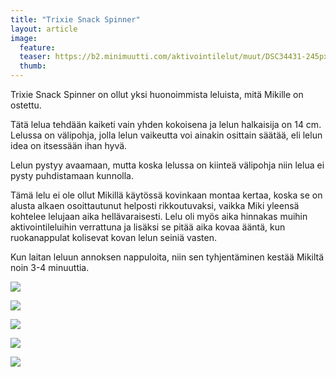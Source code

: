 ```yaml
---
title: "Trixie Snack Spinner"
layout: article
image:
  feature:
  teaser: https://b2.minimuutti.com/aktivointilelut/muut/DSC34431-245px.jpg
  thumb:
---
```


Trixie Snack Spinner on ollut yksi huonoimmista leluista, mitä Mikille on ostettu.

Tätä lelua tehdään kaiketi vain yhden kokoisena ja lelun halkaisija on 14 cm. Lelussa on välipohja, jolla lelun vaikeutta voi ainakin osittain säätää, eli lelun idea on itsessään ihan hyvä.

Lelun pystyy avaamaan, mutta koska lelussa on kiinteä välipohja niin lelua ei pysty puhdistamaan kunnolla.

Tämä lelu ei ole ollut Mikillä käytössä kovinkaan montaa kertaa, koska se on alusta alkaen osoittautunut helposti rikkoutuvaksi, vaikka Miki yleensä kohtelee lelujaan aika hellävaraisesti. Lelu oli myös aika hinnakas muihin aktivointileluihin verrattuna ja lisäksi se pitää aika kovaa ääntä, kun ruokanappulat kolisevat kovan lelun seiniä vasten.

Kun laitan leluun annoksen nappuloita, niin sen tyhjentäminen kestää Mikiltä noin 3-4 minuuttia.

![](https://b2.minimuutti.com/aktivointilelut/muut/DSC34406-800px.jpg)

![](https://b2.minimuutti.com/aktivointilelut/muut/DSC34439-800px.jpg)

![](https://b2.minimuutti.com/aktivointilelut/muut/DSC34408-800px.jpg)

![](https://b2.minimuutti.com/aktivointilelut/muut/DSC34431-800px.jpg)

![](https://b2.minimuutti.com/aktivointilelut/muut/DSC34409-800px.jpg)
